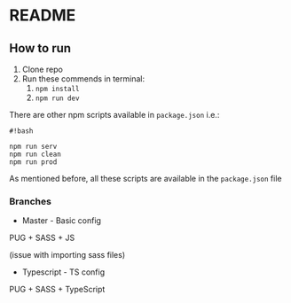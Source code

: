 # README #


## How to run ##

1. Clone repo
2. Run these commends in terminal:
    1. `npm install`
    2. `npm run dev`


There are other npm scripts available in `package.json`  i.e.:
```
#!bash

npm run serv
npm run clean
npm run prod
```

As mentioned before, all these scripts are available in the `package.json` file




### Branches ###

* Master - Basic config 

PUG + SASS + JS

(issue with importing sass files)



* Typescript - TS config

PUG + SASS + TypeScript